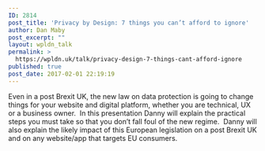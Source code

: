 ```yaml
---
ID: 2814
post_title: 'Privacy by Design: 7 things you can’t afford to ignore'
author: Dan Maby
post_excerpt: ""
layout: wpldn_talk
permalink: >
  https://wpldn.uk/talk/privacy-design-7-things-cant-afford-ignore
published: true
post_date: 2017-02-01 22:19:19
---
```

Even in a post Brexit UK, the new law on data protection is going to change things for your website and digital platform, whether you are technical, UX or a business owner.  In this presentation Danny will explain the practical steps you must take so that you don’t fall foul of the new regime.  Danny will also explain the likely impact of this European legislation on a post Brexit UK and on any website/app that targets EU consumers.